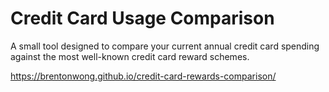# Credit Card Usage Comparison

A small tool designed to compare your current annual credit card spending against the most well-known credit card reward schemes.

https://brentonwong.github.io/credit-card-rewards-comparison/
